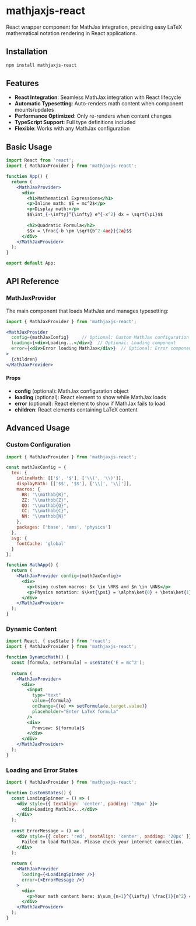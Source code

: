 # mathjaxjs-react

React wrapper component for MathJax integration, providing easy LaTeX mathematical notation rendering in React applications.

## Installation

```bash
npm install mathjaxjs-react
```

## Features

- **React Integration**: Seamless MathJax integration with React lifecycle
- **Automatic Typesetting**: Auto-renders math content when component mounts/updates
- **Performance Optimized**: Only re-renders when content changes
- **TypeScript Support**: Full type definitions included
- **Flexible**: Works with any MathJax configuration

## Basic Usage

```jsx
import React from 'react';
import { MathJaxProvider } from 'mathjaxjs-react';

function App() {
  return (
    <MathJaxProvider>
      <div>
        <h1>Mathematical Expressions</h1>
        <p>Inline math: $E = mc^2$</p>
        <p>Display math:</p>
        $$\int_{-\infty}^{\infty} e^{-x^2} dx = \sqrt{\pi}$$
        
        <h2>Quadratic Formula</h2>
        $$x = \frac{-b \pm \sqrt{b^2-4ac}}{2a}$$
      </div>
    </MathJaxProvider>
  );
}

export default App;
```

## API Reference

### MathJaxProvider

The main component that loads MathJax and manages typesetting:

```jsx
import { MathJaxProvider } from 'mathjaxjs-react';

<MathJaxProvider
  config={mathJaxConfig}     // Optional: Custom MathJax configuration
  loading={<div>Loading...</div>}  // Optional: Loading component
  error={<div>Error loading MathJax</div>}  // Optional: Error component
>
  {children}
</MathJaxProvider>
```

#### Props

- **config** (optional): MathJax configuration object
- **loading** (optional): React element to show while MathJax loads
- **error** (optional): React element to show if MathJax fails to load
- **children**: React elements containing LaTeX content

## Advanced Usage

### Custom Configuration

```jsx
import { MathJaxProvider } from 'mathjaxjs-react';

const mathJaxConfig = {
  tex: {
    inlineMath: [['$', '$'], ['\\(', '\\)']],
    displayMath: [['$$', '$$'], ['\\[', '\\]']],
    macros: {
      RR: "\\mathbb{R}",
      ZZ: "\\mathbb{Z}",
      QQ: "\\mathbb{Q}",
      CC: "\\mathbb{C}",
      NN: "\\mathbb{N}"
    },
    packages: ['base', 'ams', 'physics']
  },
  svg: {
    fontCache: 'global'
  }
};

function MathApp() {
  return (
    <MathJaxProvider config={mathJaxConfig}>
      <div>
        <p>Using custom macros: $x \in \RR$ and $n \in \NN$</p>
        <p>Physics notation: $\ket{\psi} = \alpha\ket{0} + \beta\ket{1}$</p>
      </div>
    </MathJaxProvider>
  );
}
```

### Dynamic Content

```jsx
import React, { useState } from 'react';
import { MathJaxProvider } from 'mathjaxjs-react';

function DynamicMath() {
  const [formula, setFormula] = useState('E = mc^2');
  
  return (
    <MathJaxProvider>
      <div>
        <input
          type="text"
          value={formula}
          onChange={(e) => setFormula(e.target.value)}
          placeholder="Enter LaTeX formula"
        />
        <div>
          Preview: ${formula}$
        </div>
      </div>
    </MathJaxProvider>
  );
}
```

### Loading and Error States

```jsx
import { MathJaxProvider } from 'mathjaxjs-react';

function CustomStates() {
  const LoadingSpinner = () => (
    <div style={{ textAlign: 'center', padding: '20px' }}>
      <div>Loading MathJax...</div>
    </div>
  );
  
  const ErrorMessage = () => (
    <div style={{ color: 'red', textAlign: 'center', padding: '20px' }}>
      Failed to load MathJax. Please check your internet connection.
    </div>
  );
  
  return (
    <MathJaxProvider
      loading={<LoadingSpinner />}
      error={<ErrorMessage />}
    >
      <div>
        <p>Your math content here: $\sum_{n=1}^{\infty} \frac{1}{n^2} = \frac{\pi^2}{6}$</p>
      </div>
    </MathJaxProvider>
  );
}
```
